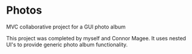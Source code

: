 # Photos
MVC collaborative project for a GUI photo album

This project was completed by myself and Connor Magee. It uses nested UI's to provide generic photo album functionality.
